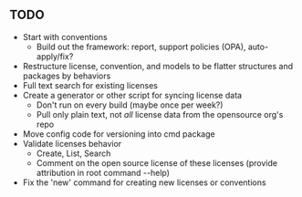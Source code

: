 ## TODO

- Start with conventions
  - Build out the framework: report, support policies (OPA), auto-apply/fix?
- Restructure license, convention, and models to be flatter structures and packages by behaviors
- Full text search for existing licenses
- Create a generator or other script for syncing license data
  - Don't run on every build (maybe once per week?)
  - Pull only plain text, not _all_ license data from the opensource org's repo
- Move config code for versioning into cmd package
- Validate licenses behavior
  - Create, List, Search
  - Comment on the open source license of these licenses (provide attribution in root command --help)
- Fix the 'new' command for creating new licenses or conventions
